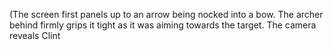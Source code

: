 (The screen first panels up to an arrow being nocked into a bow. The archer behind firmly grips it tight as it was aiming towards the target. The camera reveals Clint